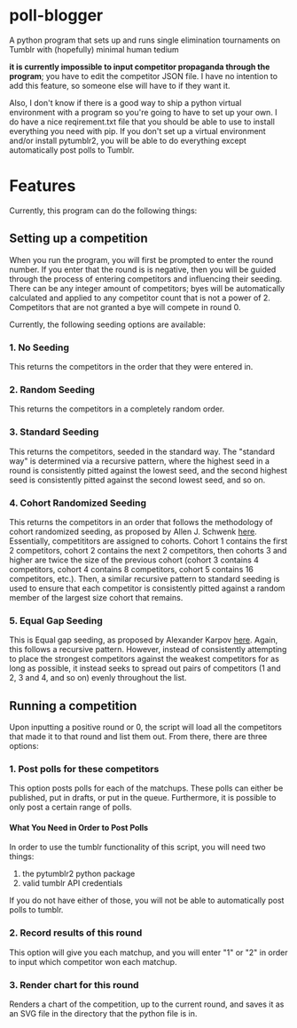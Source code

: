 # poll-blogger
A python program that sets up and runs single elimination tournaments on Tumblr with (hopefully) minimal human tedium

**it is currently impossible to input competitor propaganda through the program**; you have to edit the competitor JSON file. I have no intention to add this feature, so someone else will have to if they want it.

Also, I don't know if there is a good way to ship a python virtual environment with a program so you're going to have to set up your own. I do have a nice reqirement.txt file that you should be able to use to install everything you need with pip. If you don't set up a virtual environment and/or install pytumblr2, you will be able to do everything except automatically post polls to Tumblr.

# Features
Currently, this program can do the following things:
## Setting up a competition
When you run the program, you will first be prompted to enter the round number. If you enter that the round is is negative, then you will be guided through the process of entering competitors and influencing their seeding. There can be any integer amount of competitors; byes will be automatically calculated and applied to any competitor count that is not a power of 2. Competitors that are not granted a bye will compete in round 0.

Currently, the following seeding options are available:
### 1. No Seeding
This returns the competitors in the order that they were entered in.
### 2. Random Seeding
This returns the competitors in a completely random order.
### 3. Standard Seeding
This returns the competitors, seeded in the standard way. The "standard way" is determined via a recursive pattern, where the highest seed in a round is consistently pitted against the lowest seed, and the second highest seed is consistently pitted against the second lowest seed, and so on.
### 4. Cohort Randomized Seeding
This returns the competitors in an order that follows the methodology of cohort randomized seeding, as proposed by Allen J. Schwenk [here](https://www.researchgate.net/publication/248422647_What_is_the_Correct_Way_to_Seed_a_Knockout_Tournament). Essentially, competititors are assigned to cohorts. Cohort 1 contains the first 2 competitors, cohort 2 contains the next 2 competitors, then cohorts 3 and higher are twice the size of the previous cohort (cohort 3 contains 4 competitors, cohort 4 contains 8 competitors, cohort 5 contains 16 competitors, etc.). Then, a similar recursive pattern to standard seeding is used to ensure that each competitor is consistently pitted against a random member of the largest size cohort that remains.
### 5. Equal Gap Seeding
This is Equal gap seeding, as proposed by Alexander Karpov [here](https://www.sciencedirect.com/science/article/pii/S0167637716300876). Again, this follows a recursive pattern. However, instead of consistently attempting to place the strongest competitors against the weakest competitors for as long as possible, it instead seeks to spread out pairs of competitors (1 and 2, 3 and 4, and so on) evenly throughout the list.
## Running a competition
Upon inputting a positive round or 0, the script will load all the competitors that made it to that round and list them out. From there, there are three options:
### 1. Post polls for these competitors
This option posts polls for each of the matchups. These polls can either be published, put in drafts, or put in the queue. Furthermore, it is possible to only post a certain range of polls.
#### What You Need in Order to Post Polls
In order to use the tumblr functionality of this script, you will need two things:
1. the pytumblr2 python package
2. valid tumblr API credentials

If you do not have either of those, you will not be able to automatically post polls to tumblr.
### 2. Record results of this round
This option will give you each matchup, and you will enter "1" or "2" in order to input which competitor won each matchup.
### 3. Render chart for this round
Renders a chart of the competition, up to the current round, and saves it as an SVG file in the directory that the python file is in.
